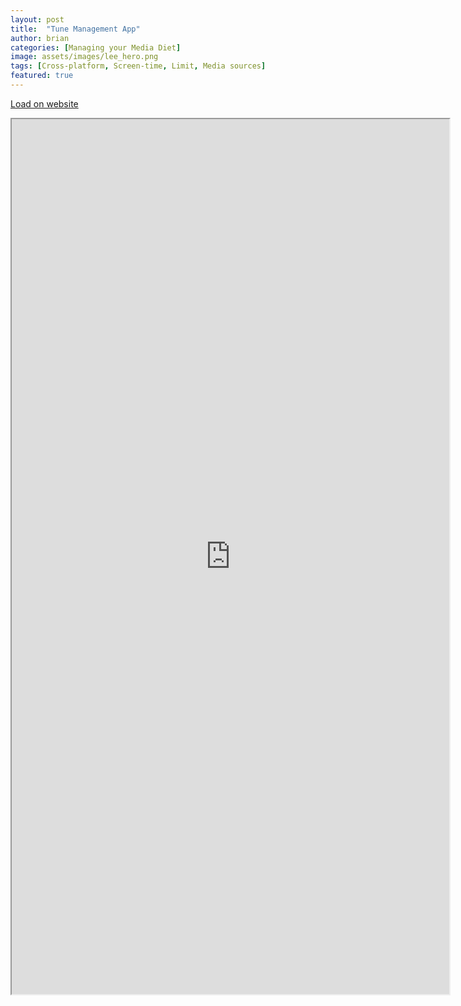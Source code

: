 ```yaml
---
layout: post
title:  "Tune Management App"
author: brian
categories: [Managing your Media Diet]
image: assets/images/lee_hero.png
tags: [Cross-platform, Screen-time, Limit, Media sources]
featured: true
---
```




<a href="https://pokepoke1432.wixsite.com/website" target="__blank"> Load on website</a>


<iframe src="https://pokepoke1432.wixsite.com/website" width="700px" height="1400px" title="embedding from site"></iframe>




